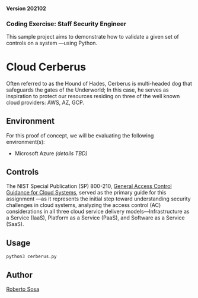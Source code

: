 #### Version 202102
### Coding Exercise: Staff Security Engineer

This sample project aims to demonstrate how to validate a given set of controls on a system —using Python.

# Cloud Cerberus
Often referred to as the Hound of Hades, Cerberus is multi-headed dog that safeguards the gates of the Underworld; In this case, he serves as inspiration to protect our resources residing on three of the well known cloud providers: AWS, AZ, GCP.

## Environment 
For this proof of concept, we will be evaluating the following environment(s):
- Microsoft Azure _(details TBD)_

## Controls
The NIST Special Publication (SP) 800-210, [General Access Control Guidance for Cloud Systems](https://csrc.nist.gov/publications/detail/sp/800-210/final), served as the primary guide for this assignment —as it represents the initial step toward understanding security challenges in cloud systems, analyzing the access control (AC) considerations in all three cloud service delivery models—Infrastructure as a Service (IaaS), Platform as a Service (PaaS), and Software as a Service (SaaS).

## Usage
`python3 cerberus.py`

## Author
[Roberto Sosa](https://github.com/SuperTonic09)

